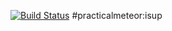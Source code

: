 [![Build Status](https://travis-ci.org/practicalmeteor/meteor-isup.svg)](https://travis-ci.org/practicalmeteor/meteor-isup)
#practicalmeteor:isup